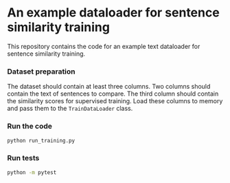 # An example dataloader for sentence similarity training

This repository contains the code for an example text dataloader for sentence similarity training.


### Dataset preparation

The dataset should contain at least three columns. Two columns should contain the text of sentences to compare. The third column should contain the similarity scores for supervised training.
Load these columns to memory and pass them to the `TrainDataLoader` class.


### Run the code

```bash
python run_training.py
```

### Run tests

```bash
python -m pytest
```

